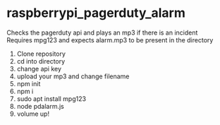 # raspberrypi_pagerduty_alarm
Checks the pagerduty api and plays an mp3 if there is an incident<br>
Requires mpg123 and expects alarm.mp3 to be present in the directory<br>
1. Clone repository<br>
2. cd into directory<br>
3. change api key
4. upload your mp3 and change filename
4. npm init<br>
5. npm i<br>
6. sudo apt install mpg123<br>
7. node pdalarm.js<br>
8. volume up!
